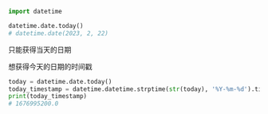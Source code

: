 ```python
import datetime

datetime.date.today()
# datetime.date(2023, 2, 22)
```

只能获得当天的日期

想获得今天的日期的时间戳

```python
today = datetime.date.today()
today_timestamp = datetime.datetime.strptime(str(today), '%Y-%m-%d').timestamp()
print(today_timestamp)
# 1676995200.0
```

